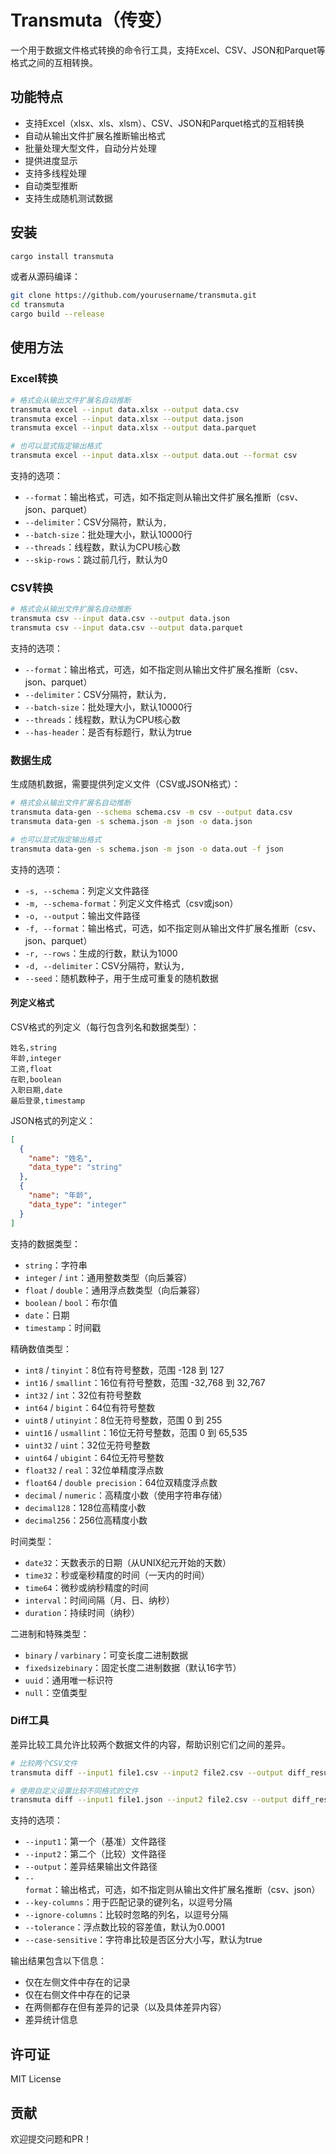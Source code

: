 # Transmuta（传变）

一个用于数据文件格式转换的命令行工具，支持Excel、CSV、JSON和Parquet等格式之间的互相转换。

## 功能特点

- 支持Excel（xlsx、xls、xlsm）、CSV、JSON和Parquet格式的互相转换
- 自动从输出文件扩展名推断输出格式
- 批量处理大型文件，自动分片处理
- 提供进度显示
- 支持多线程处理
- 自动类型推断
- 支持生成随机测试数据

## 安装

```bash
cargo install transmuta
```

或者从源码编译：

```bash
git clone https://github.com/yourusername/transmuta.git
cd transmuta
cargo build --release
```

## 使用方法

### Excel转换

```bash
# 格式会从输出文件扩展名自动推断
transmuta excel --input data.xlsx --output data.csv
transmuta excel --input data.xlsx --output data.json
transmuta excel --input data.xlsx --output data.parquet

# 也可以显式指定输出格式
transmuta excel --input data.xlsx --output data.out --format csv
```

支持的选项：
- `--format`：输出格式，可选，如不指定则从输出文件扩展名推断（csv、json、parquet）
- `--delimiter`：CSV分隔符，默认为`,`
- `--batch-size`：批处理大小，默认10000行
- `--threads`：线程数，默认为CPU核心数
- `--skip-rows`：跳过前几行，默认为0

### CSV转换

```bash
# 格式会从输出文件扩展名自动推断
transmuta csv --input data.csv --output data.json
transmuta csv --input data.csv --output data.parquet
```

支持的选项：
- `--format`：输出格式，可选，如不指定则从输出文件扩展名推断（csv、json、parquet）
- `--delimiter`：CSV分隔符，默认为`,`
- `--batch-size`：批处理大小，默认10000行
- `--threads`：线程数，默认为CPU核心数
- `--has-header`：是否有标题行，默认为true

### 数据生成

生成随机数据，需要提供列定义文件（CSV或JSON格式）：

```bash
# 格式会从输出文件扩展名自动推断
transmuta data-gen --schema schema.csv -m csv --output data.csv
transmuta data-gen -s schema.json -m json -o data.json

# 也可以显式指定输出格式
transmuta data-gen -s schema.json -m json -o data.out -f json
```

支持的选项：
- `-s, --schema`：列定义文件路径
- `-m, --schema-format`：列定义文件格式（csv或json）
- `-o, --output`：输出文件路径
- `-f, --format`：输出格式，可选，如不指定则从输出文件扩展名推断（csv、json、parquet）
- `-r, --rows`：生成的行数，默认为1000
- `-d, --delimiter`：CSV分隔符，默认为`,`
- `--seed`：随机数种子，用于生成可重复的随机数据

#### 列定义格式

CSV格式的列定义（每行包含列名和数据类型）：
```
姓名,string
年龄,integer
工资,float
在职,boolean
入职日期,date
最后登录,timestamp
```

JSON格式的列定义：
```json
[
  {
    "name": "姓名",
    "data_type": "string"
  },
  {
    "name": "年龄",
    "data_type": "integer"
  }
]
```

支持的数据类型：
- `string`：字符串
- `integer` / `int`：通用整数类型（向后兼容）
- `float` / `double`：通用浮点数类型（向后兼容）
- `boolean` / `bool`：布尔值
- `date`：日期
- `timestamp`：时间戳

精确数值类型：
- `int8` / `tinyint`：8位有符号整数，范围 -128 到 127
- `int16` / `smallint`：16位有符号整数，范围 -32,768 到 32,767
- `int32` / `int`：32位有符号整数
- `int64` / `bigint`：64位有符号整数
- `uint8` / `utinyint`：8位无符号整数，范围 0 到 255
- `uint16` / `usmallint`：16位无符号整数，范围 0 到 65,535
- `uint32` / `uint`：32位无符号整数
- `uint64` / `ubigint`：64位无符号整数
- `float32` / `real`：32位单精度浮点数
- `float64` / `double precision`：64位双精度浮点数
- `decimal` / `numeric`：高精度小数（使用字符串存储）
- `decimal128`：128位高精度小数
- `decimal256`：256位高精度小数

时间类型：
- `date32`：天数表示的日期（从UNIX纪元开始的天数）
- `time32`：秒或毫秒精度的时间（一天内的时间）
- `time64`：微秒或纳秒精度的时间
- `interval`：时间间隔（月、日、纳秒）
- `duration`：持续时间（纳秒）

二进制和特殊类型：
- `binary` / `varbinary`：可变长度二进制数据
- `fixedsizebinary`：固定长度二进制数据（默认16字节）
- `uuid`：通用唯一标识符
- `null`：空值类型

### Diff工具

差异比较工具允许比较两个数据文件的内容，帮助识别它们之间的差异。

```bash
# 比较两个CSV文件
transmuta diff --input1 file1.csv --input2 file2.csv --output diff_result.json

# 使用自定义设置比较不同格式的文件
transmuta diff --input1 file1.json --input2 file2.csv --output diff_result.csv --key-columns id,name
```

支持的选项：
- `--input1`：第一个（基准）文件路径
- `--input2`：第二个（比较）文件路径
- `--output`：差异结果输出文件路径
- `--format`：输出格式，可选，如不指定则从输出文件扩展名推断（csv、json）
- `--key-columns`：用于匹配记录的键列名，以逗号分隔
- `--ignore-columns`：比较时忽略的列名，以逗号分隔
- `--tolerance`：浮点数比较的容差值，默认为0.0001
- `--case-sensitive`：字符串比较是否区分大小写，默认为true

输出结果包含以下信息：
- 仅在左侧文件中存在的记录
- 仅在右侧文件中存在的记录
- 在两侧都存在但有差异的记录（以及具体差异内容）
- 差异统计信息

## 许可证

MIT License

## 贡献

欢迎提交问题和PR！